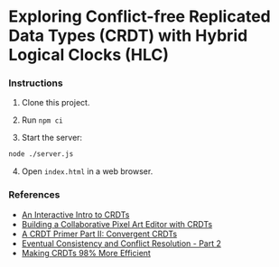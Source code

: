 # Exploring Conflict-free Replicated Data Types (CRDT) with Hybrid Logical Clocks (HLC)

### Instructions

1. Clone this project.

2. Run `npm ci`

3. Start the server:

```bash
node ./server.js
```

4. Open `index.html` in a web browser.

### References

- [An Interactive Intro to CRDTs](https://jakelazaroff.com/words/an-interactive-intro-to-crdts/)
- [Building a Collaborative Pixel Art Editor with CRDTs](https://jakelazaroff.com/words/building-a-collaborative-pixel-art-editor-with-crdts/)
- [A CRDT Primer Part II: Convergent CRDTs](https://blog.jtfmumm.com//2015/11/24/crdt-primer-2-convergent-crdts/)
- [Eventual Consistency and Conflict Resolution - Part 2](https://www.mydistributed.systems/2022/02/eventual-consistency-part-2.html)
- [Making CRDTs 98% More Efficient](https://jakelazaroff.com/words/making-crdts-98-percent-more-efficient)
